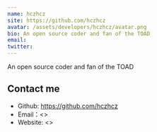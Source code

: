 ```yaml
---
name: hczhcz
site: https://github.com/hczhcz
avatar: /assets/developers/hczhcz/avatar.png
bio: An open source coder and fan of the TOAD
email: 
twitter: 
---
```


An open source coder and fan of the TOAD

## Contact me

- Github: <https://github.com/hczhcz>
- Email：<>
- Website: <>
  
